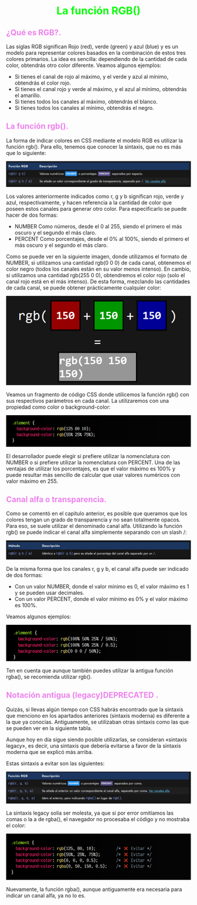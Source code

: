 # <span style="color:lime"><center>La función RGB()</center></span>

## <span style="color:violet">¿Qué es RGB?.</span>
Las siglas RGB significan Rojo (red), verde (green) y azul (blue) y es un modelo para representar colores basados en la combinación de estos tres colores primarios. La idea es sencilla: dependiendo de la cantidad de cada color, obtendrás otro color diferente. Veamos algunos ejemplos:

   - Si tienes el canal de rojo al máximo, y el verde y azul al mínimo, obtendrás el color rojo.
   - Si tienes el canal rojo y verde al máximo, y el azul al mínimo, obtendrás el amarillo.
   - Si tienes todos los canales al máximo, obtendrás el blanco.
   - Si tienes todos los canales al mínimo, obtendrás el negro.

## <span style="color:violet">La función rgb().</span>
La forma de indicar colores en CSS mediante el modelo RGB es utilizar la función rgb(). Para ello, tenemos que conocer la sintaxis, que no es más que lo siguiente:

![alt text](./imagenes-la-funcion-rgb/image.png)

Los valores anteriormente indicados como r, g y b significan rojo, verde y azul, respectivamente, y hacen referencia a la cantidad de color que poseen estos canales para generar otro color. Para especificarlo se puede hacer de dos formas:

 -  NUMBER Como números, desde el 0 al 255, siendo el primero el más oscuro y el segundo el más claro.
 -  PERCENT Como porcentajes, desde el 0% al 100%, siendo el primero el más oscuro y el segundo el más claro.

Como se puede ver en la siguiente imagen, donde utilizamos el formato de NUMBER, si utilizamos una cantidad rgb(0 0 0) de cada canal, obtenemos el color negro (todos los canales están en su valor menos intenso). En cambio, si utilizamos una cantidad rgb(255 0 0), obtendremos el color rojo (solo el canal rojo está en el más intenso). De esta forma, mezclando las cantidades de cada canal, se puede obtener prácticamente cualquier color:

![alt text](./imagenes-la-funcion-rgb/image-1.png)

Veamos un fragmento de código CSS donde utilicemos la función rgb() con sus respectivos parámetros en cada canal. La utilizaremos con una propiedad como color o background-color:

![alt text](./imagenes-la-funcion-rgb/image-2.png)

El desarrollador puede elegir si prefiere utilizar la nomenclatura con NUMBER o si prefiere utilizar la nomenclatura con PERCENT. Una de las ventajas de utilizar los porcentajes, es que el valor máximo es 100% y puede resultar más sencillo de calcular que usar valores numéricos con valor máximo en 255.

## <span style="color:violet">Canal alfa o transparencia.</span>
Como se comentó en el capítulo anterior, es posible que queramos que los colores tengan un grado de transparencia y no sean totalmente opacos. Para eso, se suele utilizar el denominado canal alfa. Utilizando la función rgb() se puede indicar el canal alfa simplemente separando con un slash /:

![alt text](./imagenes-la-funcion-rgb/image-3.png)

De la misma forma que los canales r, g y b, el canal alfa puede ser indicado de dos formas:

 -   Con un valor NUMBER, donde el valor mínimo es 0, el valor máximo es 1 y se pueden usar decimales.
 -   Con un valor PERCENT, donde el valor mínimo es 0% y el valor máximo es 100%.

Veamos algunos ejemplos:

![alt text](./imagenes-la-funcion-rgb/image-4.png)

Ten en cuenta que aunque también puedes utilizar la antigua función rgba(), se recomienda utilizar rgb().

## <span style="color:violet">Notación antigua (legacy)DEPRECATED .</span>
Quizás, si llevas algún tiempo con CSS habrás encontrado que la sintaxis que menciono en los apartados anteriores (sintaxis moderna) es diferente a la que ya conocías. Antiguamente, se utilizaban otras sintaxis como las que se pueden ver en la siguiente tabla.

Aunque hoy en día sigue siendo posible utilizarlas, se consideran «sintaxis legacy», es decir, una sintaxis que debería evitarse a favor de la sintaxis moderna que se explicó más arriba.

Estas sintaxis a evitar son las siguientes:

![alt text](./imagenes-la-funcion-rgb/image-5.png)

La sintaxis legacy solía ser molesta, ya que si por error omitíamos las comas o la a de rgba(), el navegador no procesaba el código y no mostraba el color:

![alt text](./imagenes-la-funcion-rgb/image-6.png)

Nuevamente, la función rgba(), aunque antiguamente era necesaria para indicar un canal alfa, ya no lo es.